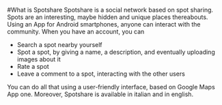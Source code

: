 #What is Spotshare
Spotshare is a social network based on spot sharing. Spots are an interesting, maybe hidden and unique places thereabouts. Using an App for Android smartphones, anyone can interact with the community.
When you have an account, you can
* Search a spot nearby yourself
* Spot a spot, by giving a name, a description, and eventually uploading images about it
* Rate a spot
* Leave a comment to a spot, interacting with the other users

You can do all that using a user-friendly interface, based on Google Maps App one. Moreover, Spotshare is available in italian and in english.
